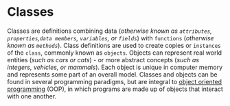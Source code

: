 # Classes <!-- omit in toc -->

Classes are definitions combining data (_otherwise known as `attributes`,
`properties`,`data members`, `variables`, or `fields`_) with `functions`
(_otherwise known as `methods`_). Class definitions are used to create copies or
`instances` of the `class`, commonly known as `objects`. Objects can represent
real world entities (_such as cars or cats_) - or more abstract concepts (_such
as integers, vehicles, or mammals_). Each object is unique in computer memory
and represents some part of an overall model. Classes and objects can be found
in several programming paradigms, but are integral to [object oriented
programming][oop] (OOP), in which programs are made up of objects that interact
with one another.

[oop]: https://www.educative.io/blog/object-oriented-programming
